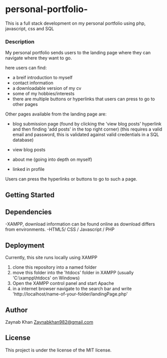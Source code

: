 # personal-portfolio-

This is a full stack development on my personal portfolio using php, javascript, css and SQL

### Description

My personal portfolio sends users to the landing page where they can navigate where they want to go.

here users can find:

- a breif introduction to myself
- contact information
- a downloadable version of my cv
- some of my hobbies/interests
- there are multiple buttons or hyperlinks that users can press to go to other pages

Other pages available from the landing page are:

- blog submission page (found by clicking the 'view blog posts' hyperlink and then finding 'add posts' in the top right corner) (this requires a valid email and password, this is validated against valid credentials in a SQL database)
  
- view blog posts
  
-  about me (going into depth on myself)
  
-  linked in profile 

Users can press the hyperlinks or buttons to go to such a page.

## Getting Started
## Dependencies

-XAMPP, download information can be found online as download differs from environments.
-HTML5/ CSS / Javascript / PHP

## Deployment
Currently, this site runs locally using XAMPP 

1. clone this repository into a named folder
2. move this folder into the 'htdocs' folder in XAMPP (usually 'C:\xampp\htdocs\' on Windows)
3. Open the XAMPP control panel and start Apache
4. in a internet browser navigate to the search bar and write  'http://localhost/name-of-your-folder/landingPage.php'


## Author

Zaynab Khan
Zaynabkhan982@gmail.com

## License

This project is under the license of the MIT license.
